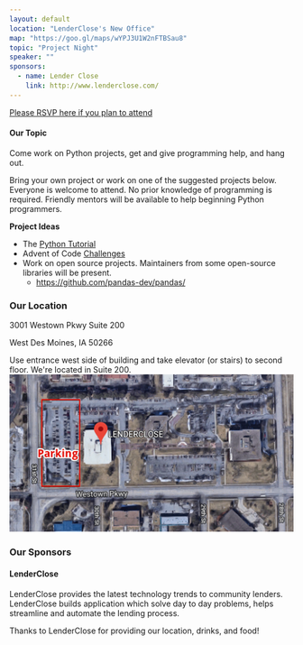 ```yaml
---
layout: default
location: "LenderClose's New Office"
map: "https://goo.gl/maps/wYPJ3U1W2nFTBSau8"
topic: "Project Night"
speaker: ""
sponsors:
  - name: Lender Close
    link: http://www.lenderclose.com/
---
```


[Please RSVP here if you plan to attend](TODO)

#### Our Topic

Come work on Python projects, get and give programming help, and hang out.

Bring your own project or work on one of the suggested projects below.
Everyone is welcome to attend. No prior knowledge of programming is required.
Friendly mentors will be available to help beginning Python programmers.

**Project Ideas**

* The [Python Tutorial](https://docs.python.org/3/tutorial/index.html)
* Advent of Code [Challenges](https://adventofcode.com/)
* Work on open source projects. Maintainers from some open-source libraries
  will be present.
    - https://github.com/pandas-dev/pandas/

### Our Location

3001 Westown Pkwy Suite 200

West Des Moines, IA 50266

Use entrance west side of building and take elevator (or stairs) to second floor. We're located in Suite 200.
<img src="static/img/lenderclose_location.png" />

### Our Sponsors

#### LenderClose

LenderClose provides the latest technology trends to community lenders. LenderClose builds application which solve day to day problems, helps streamline and automate the lending process.


Thanks to LenderClose for providing our location, drinks, and food!
